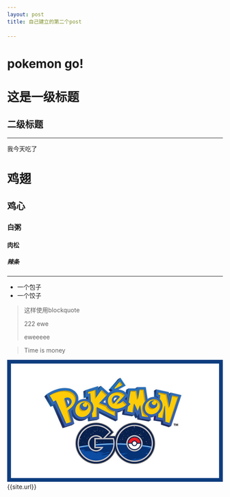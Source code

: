 ```yaml
---
layout: post
title: 自己建立的第二个post

---
```


<h1>pokemon go!</h1>

# 这是一级标题

## 二级标题

<hr>

我今天吃了 


# 鸡翅

## 鸡心

### 白粥

#### 肉松

##### 辣条

<hr>

- 一个包子
- 一个饺子


> 这样使用blockquote
> 
> 222
> ewe
> 
> eweeeee

> Time is money 

![pokemon](/image/169.jpg)
{{site.url}}
